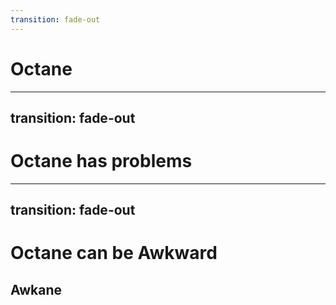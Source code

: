 ```yaml
---
transition: fade-out
---
```


# Octane

<!-- 
Back in Late 2019, Ember Octane was released.

It was a great time to prove to the community that *that community* could come together and lift up all our old projects in to the future with modern syntax, more modern tooling, and more importantly give us hope.

And then Covid happened shortly after...

Outside of working on the framework, 
we, as employees of various companies pressed on best we could.
-->


---
transition: fade-out
---

# Octane has problems

<!-- 
While we were all exploing Octane, getting used to it, 
or coming up with a 2 (or more) year plan to finally catch up on maintenance,
we found that Octane did not solve everything we needed it to.

It was a breath of fresh air in many regards, 
but left us frustrated in many others.

-->

---
transition: fade-out
---

# Octane can be Awkward

<h2 v-click>Awkane</h2>


<!-- -->
